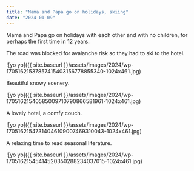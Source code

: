 ```yaml
---
title: "Mama and Papa go on holidays, skiing"
date: "2024-01-09"
---
```


Mama and Papa go on holidays with each other and with no children, for perhaps the first time in 12 years.

The road was blocked for avalanche risk so they had to ski to the hotel.

![yo yo]({{ site.baseurl }}/assets/images/2024/wp-17051621537857415403156778855340-1024x461.jpg)

Beautiful snowy scenery.

![yo yo]({{ site.baseurl }}/assets/images/2024/wp-17051621540585009710790866581961-1024x461.jpg)

A lovely hotel, a comfy couch.

![yo yo]({{ site.baseurl }}/assets/images/2024/wp-17051621547314046109007469310043-1024x461.jpg)

A relaxing time to read seasonal literature.

![yo yo]({{ site.baseurl }}/assets/images/2024/wp-17051621545414520350288234037015-1024x461.jpg)

